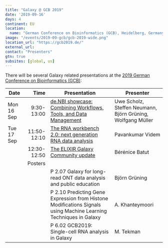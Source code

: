 ```yaml
---
title: "Galaxy @ GCB 2019"
date: '2019-09-16'
days: 4
continent: EU
location:
  name: "German Conference on Bioinformatics (GCB), Heidelberg, Germany"
image: "/events/2019-09-gcb/gcb-2019-wide.png"
location_url: "https://gcb2019.de/"
external_url: 
contact: "Presenters"
gtn: true
subsites: [global, us]
---
```


There will be several Galaxy related presentations at the [2019 German Conference on Bioinformatics (GCB)](https://gcb2019.de/):

| Date | Time | Presentation | Presenter |
| --- | ---: | --- | --- |
| Mon 16 Sep | 9:30-13:00 | [de.NBI showcase: Combining Workflows, Tools, and Data Management](https://gcb2019.de/de-nbi-showcase-combining-workflows-tools-and-data-management/) | Uwe Scholz, Steffen Neumann, Björn Grüning, Wolfgang Müller |
| Tue 17 Sep | 11:50-12:10 | [The RNA workbench 2.0: next generation RNA data analysis](https://dechema.converia.de/frontend/index.php?page_id=7412&v=List&do=15&day=all&ses=5036#) | Pavankumar Videm |
| | 12:30-12:50 | [The ELIXIR Galaxy Community update](https://dechema.converia.de/frontend/index.php?page_id=7412&v=List&do=15&day=all&ses=5036#) | Bérénice Batut |
| | Posters | | |
| | | P 2.07 Galaxy for long-read ONT data analysis and public education | Björn Grüning |
| | | P 2.10 Predicting Gene Expression from Histone Modifications Signals using Machine Learning Techniques in Galaxy | A. Khanteymoori |
| | | P 6.02 GCB2019: Single-cell RNA analysis in Galaxy | M. Tekman |

